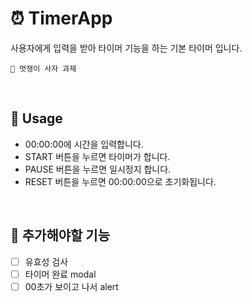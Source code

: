 # ⏰ TimerApp

사용자에게 입력을 받아 타이머 기능을 하는 기본 타이머 입니다.

`🦁 멋쟁이 사자 과제`

<br>

## 🚀 Usage

- 00:00:00에 시간을 입력합니다.
- START 버튼을 누르면 타이머가 합니다.
- PAUSE 버튼을 누르면 일시정지 합니다.
- RESET 버튼을 누르면 00:00:00으로 초기화됩니다.

<br>

## 👀 추가해야할 기능

- [ ] 유효성 검사
- [ ] 타이머 완료 modal
- [ ] 00초가 보이고 나서 alert
